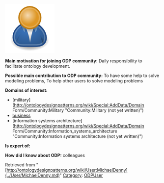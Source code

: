 [![Image:ODPUser.png](../images/a/a6/ODPUser.png)](../Image/ODPUser.png.md "Image:ODPUser.png")




  





__Main motivation for joining ODP community:__ Daily responsibility to facilitate ontology development.


__Possible main contribution to ODP community:__ To have some help to solve modeling problems, To help other users to solve modeling problems


__Domains of interest:__



* [military](http://ontologydesignpatterns.org/wiki/Special:AddData/Domain Form/Community:Military "Community:Military (not yet written)")
* [business](../Community/Business.md "Community:Business")
* [information systems architecture](http://ontologydesignpatterns.org/wiki/Special:AddData/Domain Form/Community:Information_systems_architecture "Community:Information systems architecture (not yet written)")


__Is expert of:__


  

__How did I know about ODP:__ colleagues






Retrieved from "[http://ontologydesignpatterns.org/wiki/User:MichaelDenny](../User/MichaelDenny.md)"
 [Category](http://ontologydesignpatterns.org/wiki/Special:Categories "Special:Categories"): [ODPUser](../Category/ODPUser.md "Category:ODPUser")